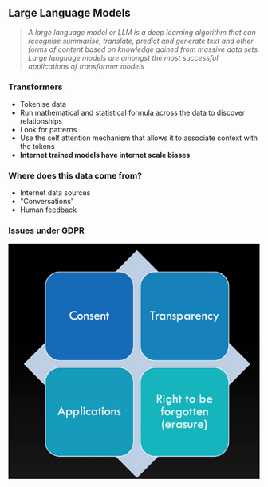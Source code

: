 ## Large Language Models

> *A large language model or LLM is a deep learning algorithm that can recognise summarise, translate, predict and generate text and other forms of content based on knowledge gained from massive data sets. Large language models are amongst the most successful applications of transformer models*

### Transformers
- Tokenise data
- Run mathematical and statistical formula across the data to discover relationships
- Look for patterns
- Use the self attention mechanism that allows it to associate context with the tokens
- **Internet trained models have internet scale biases**

### Where does this data come from?
- Internet data sources
- "Conversations"
- Human feedback 

### Issues under GDPR

![](Images/Pasted%20image%2020230912232928.png)

